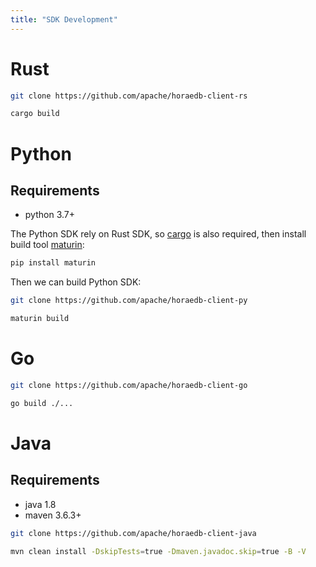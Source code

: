 ```yaml
---
title: "SDK Development"
---
```


# Rust

```bash
git clone https://github.com/apache/horaedb-client-rs

cargo build
```

# Python

## Requirements

- python 3.7+

The Python SDK rely on Rust SDK, so [cargo](https://doc.rust-lang.org/stable/cargo/getting-started/installation.html) is also required, then install build tool [maturin](https://github.com/PyO3/maturin):

```bash
pip install maturin
```

Then we can build Python SDK:

```bash
git clone https://github.com/apache/horaedb-client-py

maturin build
```

# Go

```bash
git clone https://github.com/apache/horaedb-client-go

go build ./...
```

# Java

## Requirements

- java 1.8
- maven 3.6.3+

```bash
git clone https://github.com/apache/horaedb-client-java

mvn clean install -DskipTests=true -Dmaven.javadoc.skip=true -B -V
```
